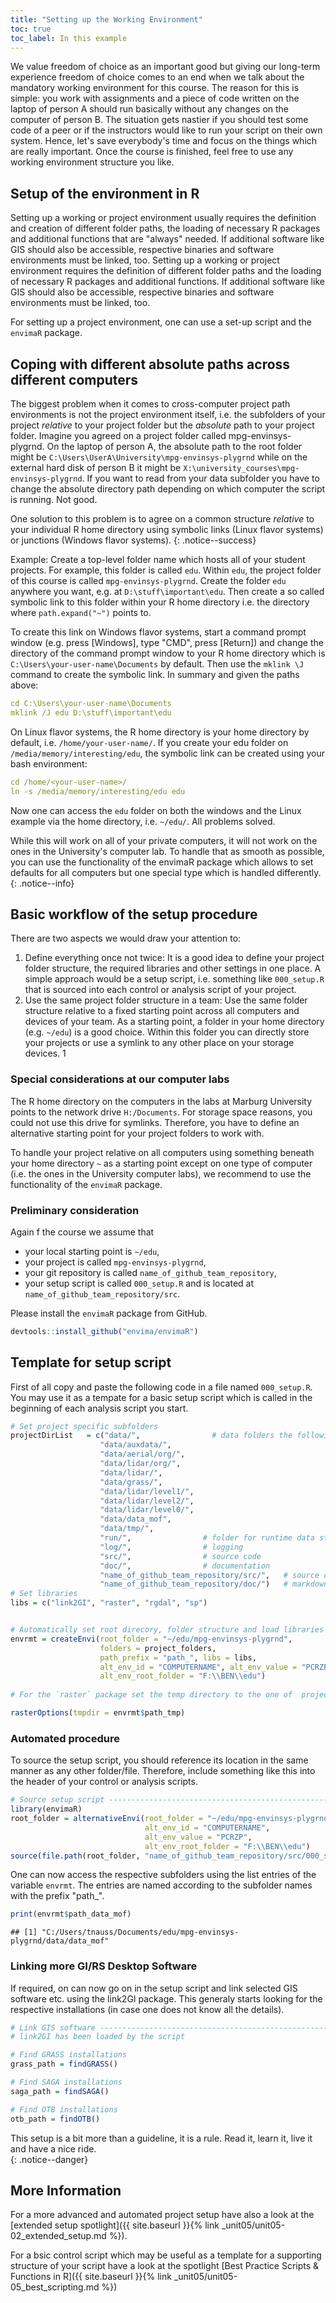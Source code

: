 ```yaml
---
title: "Setting up the Working Environment"
toc: true
toc_label: In this example
---
```


We value freedom of choice as an important good but giving our long-term experience freedom of choice comes to an end when we talk about the mandatory working environment for this course. The reason for this is simple: you work with assignments and a piece of code written on the laptop of person A should run basically without any changes on the computer of person B. The situation gets nastier if you should test some code of a peer or if the instructors would like to run your script on their own system. Hence, let's save everybody's time and focus on the things which are really important. Once the course is finished, feel free to use any working environment structure you like.




## Setup of the environment in R

Setting up a working or project environment usually requires the definition and creation of different folder paths, the loading of necessary R packages and additional functions that are "always" needed. If additional software like GIS should also be accessible, respective binaries and software environments must be linked, too.
Setting up a working or project environment requires the definition of different folder paths and the loading of necessary R packages and additional functions. If additional software like GIS should also be accessible, respective binaries and software environments must be linked, too.

For setting up a project environment, one can use a set-up script and the `envimaR` package. 

## Coping with different absolute paths across different computers
The biggest problem when it comes to cross-computer project path environments is not the project environment itself, i.e. the subfolders of your project *relative* to your project folder but the *absolute* path to your project folder. Imagine you agreed on a project folder called mpg-envinsys-plygrnd. On the laptop of person A, the absolute path to the root folder might be `C:\Users\UserA\University\mpg-envinsys-plygrnd` while on the external hard disk of person B it might be `X:\university_courses\mpg-envinsys-plygrnd`. If you want to read from your data subfolder you have to change the absolute directory path depending on which computer the script is running. Not good.

One solution to this problem is to agree on a common structure *relative* to your individual R home directory using symbolic links (Linux flavor systems) or junctions (Windows flavor systems).
{: .notice--success}

Example: Create a top-level folder name which hosts all of your student projects. For example, this folder is called `edu`. Within `edu`, the project folder of this course is called `mpg-envinsys-plygrnd`. Create the folder `edu` anywhere you want, e.g. at `D:\stuff\important\edu`. Then create a so called symbolic link to this folder within your R home directory i.e. the directory where `path.expand("~")` points to.

To create this link on Windows flavor systems, start a command prompt window (e.g. press [Windows], type "CMD", press [Return]) and change the directory of the command prompt window to your R home directory which is `C:\Users\your-user-name\Documents` by default. Then use the `mklink \J` command to create the symbolic link. In summary and given the paths above:

```yaml
cd C:\Users\your-user-name\Documents
mklink /J edu D:\stuff\important\edu
```

On Linux flavor systems, the R home directory is your home directory by default, i.e. `/home/your-user-name/`. If you create your edu folder on `/media/memory/interesting/edu`, the symbolic link can be created using your bash environment:
```yaml
cd /home/<your-user-name>/
ln -s /media/memory/interesting/edu edu
```
Now one can access the `edu` folder on both the windows and the Linux example via the home directory, i.e. `~/edu/`. All problems solved.


While this will work on all of your private computers, it will not work on the ones in the University's computer lab. To handle that as smooth as possible, you can use the functionality of the envimaR package which allows to set defaults for all computers but one special type which is handled differently. 
{: .notice--info}

## Basic workflow of the setup procedure


There are two aspects we would draw your attention to:
1. Define everything once not twice: It is a good idea to define your project
folder structure, the required libraries and other settings in one place. A simple
approach would be a setup script, i.e. something like `000_setup.R` that is sourced
into each control or analysis script of your project.
1. Use the same project folder structure in a team: Use the same folder structure
relative to a fixed starting point across all computers and devices of your team.
As a starting point, a folder in your home directory  (e.g. `~/edu`) is a good choice.
Within this folder you can directly store your projects or use a symlink to any
other place on your storage devices. 1


### Special considerations at our computer labs
The R home directory on the computers in the labs at Marburg University points to
the network drive `H:/Documents`. For storage space reasons, you could not use
this drive for symlinks. Therefore, you have to define an alternative starting point
for your project folders to work with.

To handle your project relative on all computers using something beneath your 
home directory `~` as a starting point except on one type of computer (i.e. the
ones in the University computer labs), we recommend to use the functionality of
the `envimaR` package.



### Preliminary consideration
Again f the course we assume that 
* your local starting point is `~/edu`,
* your project is called `mpg-envinsys-plygrnd`,
* your git repository is called `name_of_github_team_repository`,
* your setup script is called `000_setup.R` and is located at `name_of_github_team_repository/src`.

Please install the `envimaR` package from GitHub.

```r
devtools::install_github("envima/envimaR")
```




## Template for setup script

First of all copy and paste the following code in a file named `000_setup.R`. You may use it as a tempate for a basic setup script which is called in the beginning of each analysis script you start. 

```r
# Set project specific subfolders
projectDirList   = c("data/",                # data folders the following are obligatory but you may add more
                    "data/auxdata/",  
                    "data/aerial/org/",
                    "data/lidar/org/",
                    "data/lidar/",
                    "data/grass/",
                    "data/lidar/level1/",
                    "data/lidar/level2/",
                    "data/lidar/level0/",
                    "data/data_mof", 
                    "data/tmp/",
                    "run/",                # folder for runtime data storage
                    "log/",                # logging
                    "src/",                # source code
                    "doc/",                # documentation  
                    "name_of_github_team_repository/src/",   # source code github
                    "name_of_github_team_repository/doc/")   # markdown etc.  github
# Set libraries
libs = c("link2GI", "raster", "rgdal", "sp")


# Automatically set root direcory, folder structure and load libraries
envrmt = createEnvi(root_folder = "~/edu/mpg-envinsys-plygrnd", 
                    folders = project_folders, 
                    path_prefix = "path_", libs = libs,
                    alt_env_id = "COMPUTERNAME", alt_env_value = "PCRZP",
                    alt_env_root_folder = "F:\\BEN\\edu")
                    
# For the `raster` package set the temp directory to the one of  project folders

rasterOptions(tmpdir = envrmt$path_tmp)

```

### Automated procedure

To source the setup script, you should reference its location in the same manner 
as any other folder/file. Therefore, include something like this into the header
of your control or analysis scripts.

```r
# Source setup script ----------------------------------------------------------
library(envimaR)
root_folder = alternativeEnvi(root_folder = "~/edu/mpg-envinsys-plygrnd", 
                              alt_env_id = "COMPUTERNAME",
                              alt_env_value = "PCRZP", 
                              alt_env_root_folder = "F:\\BEN\\edu")
source(file.path(root_folder, "name_of_github_team_repository/src/000_setup.R"))
```

One can now access the respective subfolders using the list entries of the variable `envrmt`. The entries are named according to the subfolder names with the prefix "path_".

```r
print(envrmt$path_data_mof)
```

```
## [1] "C:/Users/tnauss/Documents/edu/mpg-envinsys-plygrnd/data/data_mof"
```




### Linking more GI/RS Desktop Software 
If required, on can now go on in the setup script and link selected GIS software etc. using the link2GI package. This generaly starts looking for the respective installations (in case one does not know all the details). 

```r
# Link GIS software ------------------------------------------------------------
# link2GI has been loaded by the script

# Find GRASS installations
grass_path = findGRASS()

# Find SAGA installations
saga_path = findSAGA()

# Find OTB installations
otb_path = findOTB()
```




This setup is a bit more than a guideline, it is a rule. Read it, learn it, live it and have a nice ride.  
{: .notice--danger}

## More Information

For a more advanced and automated project setup have also a look at the [extended setup spotlight]({{ site.baseurl }}{% link _unit05/unit05-02_extended_setup.md %}). 

For a bsic control script which may be useful as a template for a supporting structure of your script have a look at the spotlight [Best Practice Scripts & Functions in R]({{ site.baseurl }}{% link _unit05/unit05-05_best_scripting.md %})

